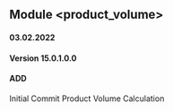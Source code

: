 ## Module <product_volume>

#### 03.02.2022
#### Version 15.0.1.0.0
#### ADD
Initial Commit Product Volume Calculation
